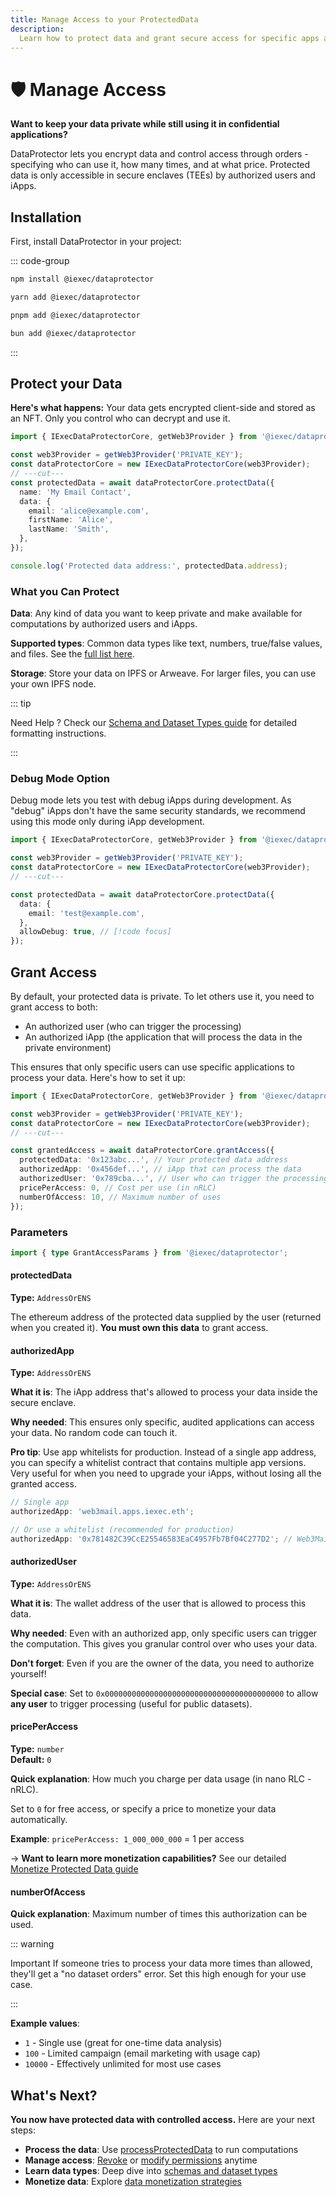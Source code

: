 ```yaml
---
title: Manage Access to your ProtectedData
description:
  Learn how to protect data and grant secure access for specific apps and users
---
```


# 🛡️ Manage Access

**Want to keep your data private while still using it in confidential
applications?**

DataProtector lets you encrypt data and control access through orders -
specifying who can use it, how many times, and at what price. Protected data is
only accessible in secure enclaves (TEEs) by authorized users and iApps.

## Installation

First, install DataProtector in your project:

::: code-group

```bash [npm]
npm install @iexec/dataprotector
```

```bash [yarn]
yarn add @iexec/dataprotector
```

```bash [pnpm]
pnpm add @iexec/dataprotector
```

```bash [bun]
bun add @iexec/dataprotector
```

:::

## Protect your Data

**Here's what happens:** Your data gets encrypted client-side and stored as an
NFT. Only you control who can decrypt and use it.

```ts twoslash
import { IExecDataProtectorCore, getWeb3Provider } from '@iexec/dataprotector';

const web3Provider = getWeb3Provider('PRIVATE_KEY');
const dataProtectorCore = new IExecDataProtectorCore(web3Provider);
// ---cut---
const protectedData = await dataProtectorCore.protectData({
  name: 'My Email Contact',
  data: {
    email: 'alice@example.com',
    firstName: 'Alice',
    lastName: 'Smith',
  },
});

console.log('Protected data address:', protectedData.address);
```

### What you Can Protect

**Data**: Any kind of data you want to keep private and make available for
computations by authorized users and iApps.

**Supported types**: Common data types like text, numbers, true/false values,
and files. See the [full list here](/references/dataProtector/types).

**Storage**: Store your data on IPFS or Arweave. For larger files, you can use
your own IPFS node.

::: tip

Need Help ? Check our
[Schema and Dataset Types guide](/guides/manage-data/handle-schemas-dataset-types)
for detailed formatting instructions.

:::

### Debug Mode Option

Debug mode lets you test with debug iApps during development. As "debug" iApps
don't have the same security standards, we recommend using this mode only during
iApp development.

```ts twoslash
import { IExecDataProtectorCore, getWeb3Provider } from '@iexec/dataprotector';

const web3Provider = getWeb3Provider('PRIVATE_KEY');
const dataProtectorCore = new IExecDataProtectorCore(web3Provider);
// ---cut---

const protectedData = await dataProtectorCore.protectData({
  data: {
    email: 'test@example.com',
  },
  allowDebug: true, // [!code focus]
});
```

## Grant Access

By default, your protected data is private. To let others use it, you need to
grant access to both:

- An authorized user (who can trigger the processing)
- An authorized iApp (the application that will process the data in the private
  environment)

This ensures that only specific users can use specific applications to process
your data. Here's how to set it up:

```ts twoslash
import { IExecDataProtectorCore, getWeb3Provider } from '@iexec/dataprotector';

const web3Provider = getWeb3Provider('PRIVATE_KEY');
const dataProtectorCore = new IExecDataProtectorCore(web3Provider);
// ---cut---

const grantedAccess = await dataProtectorCore.grantAccess({
  protectedData: '0x123abc...', // Your protected data address
  authorizedApp: '0x456def...', // iApp that can process the data
  authorizedUser: '0x789cba...', // User who can trigger the processing
  pricePerAccess: 0, // Cost per use (in nRLC)
  numberOfAccess: 10, // Maximum number of uses
});
```

### Parameters

```ts twoslash
import { type GrantAccessParams } from '@iexec/dataprotector';
```

#### protectedData <RequiredBadge />

**Type:** `AddressOrENS`

The ethereum address of the protected data supplied by the user (returned when
you created it). **You must own this data** to grant access.

#### authorizedApp <RequiredBadge />

**Type:** `AddressOrENS`

**What it is**: The iApp address that's allowed to process your data inside the
secure enclave.

**Why needed**: This ensures only specific, audited applications can access your
data. No random code can touch it.

**Pro tip**: Use app whitelists for production. Instead of a single app address,
you can specify a whitelist contract that contains multiple app versions. Very
useful for when you need to upgrade your iApps, without losing all the granted
access.

```ts
// Single app
authorizedApp: 'web3mail.apps.iexec.eth';

// Or use a whitelist (recommended for production)
authorizedApp: '0x781482C39CcE25546583EaC4957Fb7Bf04C277D2'; // Web3Mail whitelist
```

#### authorizedUser <RequiredBadge />

**Type:** `AddressOrENS`

**What it is**: The wallet address of the user that is allowed to process this
data.

**Why needed**: Even with an authorized app, only specific users can trigger the
computation. This gives you granular control over who uses your data.

**Don't forget**: Even if you are the owner of the data, you need to authorize
yourself!

**Special case**: Set to `0x0000000000000000000000000000000000000000` to allow
**any user** to trigger processing (useful for public datasets).

#### pricePerAccess <OptionalBadge />

**Type:** `number`  
**Default:** `0`

**Quick explanation**: How much you charge per data usage (in nano RLC - nRLC).

Set to `0` for free access, or specify a price to monetize your data
automatically.

**Example**: `pricePerAccess: 1_000_000_000` = 1 <TokenSymbol /> per access

→ **Want to learn more monetization capabilities?** See our detailed
[Monetize Protected Data guide](/guides/manage-data/monetize-protected-data)

#### numberOfAccess <OptionalBadge />

**Quick explanation**: Maximum number of times this authorization can be used.

::: warning

Important If someone tries to process your data more times than allowed, they'll
get a "no dataset orders" error. Set this high enough for your use case.

:::

**Example values**:

- `1` - Single use (great for one-time data analysis)
- `100` - Limited campaign (email marketing with usage cap)
- `10000` - Effectively unlimited for most use cases

## What's Next?

**You now have protected data with controlled access.** Here are your next
steps:

- **Process the data**: Use
  [processProtectedData](/references/dataProtector/dataProtectorCore/processProtectedData)
  to run computations
- **Manage access**:
  [Revoke](/references/dataProtector/dataProtectorCore/revokeOneAccess) or
  [modify permissions](/references/dataProtector/dataProtectorCore/grantAccess)
  anytime
- **Learn data types**: Deep dive into
  [schemas and dataset types](/guides/manage-data/handle-schemas-dataset-types)
- **Monetize data**: Explore
  [data monetization strategies](/guides/manage-data/monetize-protected-data)

<script setup>
import RequiredBadge from '@/components/RequiredBadge.vue'
import OptionalBadge from '@/components/OptionalBadge.vue'
import TokenSymbol from '@/components/TokenSymbol.vue'
</script>
